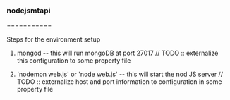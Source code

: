 ### nodejsmtapi
===========

Steps for the environment setup

1) mongod -- this will run mongoDB at port 27017 // TODO :: externalize this configuration to some property file

2) 'nodemon web.js' or 'node web.js' -- this will start the nod JS server  // TODO :: externalize host and port information to configuration in some property file

